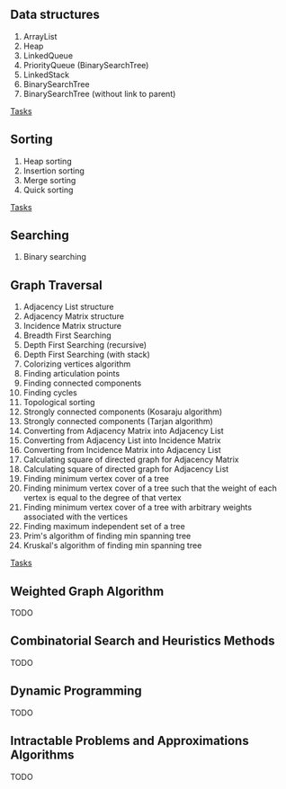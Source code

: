 ## Data structures
1. ArrayList
2. Heap
3. LinkedQueue
4. PriorityQueue (BinarySearchTree)
5. LinkedStack
6. BinarySearchTree
7. BinarySearchTree (without link to parent)

[Tasks](https://github.com/badprogrammist/algorithms/tree/master/src/main/java/ru/ildar/algorithm/datastructure/tasks)
 
## Sorting
1. Heap sorting
2. Insertion sorting
3. Merge sorting
4. Quick sorting

[Tasks](https://github.com/badprogrammist/algorithms/tree/master/src/main/java/ru/ildar/algorithm/sort/tasks)

## Searching
1. Binary searching

## Graph Traversal
1. Adjacency List structure
2. Adjacency Matrix structure
3. Incidence Matrix structure
4. Breadth First Searching
5. Depth First Searching (recursive)
6. Depth First Searching (with stack)
7. Colorizing vertices algorithm
8. Finding articulation points
9. Finding connected components
10. Finding cycles
11. Topological sorting
12. Strongly connected components (Kosaraju algorithm)
13. Strongly connected components (Tarjan algorithm)
14. Converting from Adjacency Matrix into Adjacency List
15. Converting from Adjacency List into Incidence Matrix
16. Converting from Incidence Matrix into Adjacency List
17. Calculating square of directed graph for Adjacency Matrix
18. Calculating square of directed graph for Adjacency List
19. Finding minimum vertex cover of a tree
20. Finding minimum vertex cover of a tree such that the weight of each vertex is equal to the degree of that vertex
21. Finding minimum vertex cover of a tree with arbitrary weights associated with the vertices
22. Finding maximum independent set of a tree
23. Prim's algorithm of finding min spanning tree
24. Kruskal's algorithm of finding min spanning tree

[Tasks](https://github.com/badprogrammist/algorithms/tree/master/src/main/java/ru/ildar/algorithm/graph/tasks)

## Weighted Graph Algorithm
TODO

## Combinatorial Search and Heuristics Methods
TODO

## Dynamic Programming
TODO

## Intractable Problems and Approximations Algorithms
TODO
